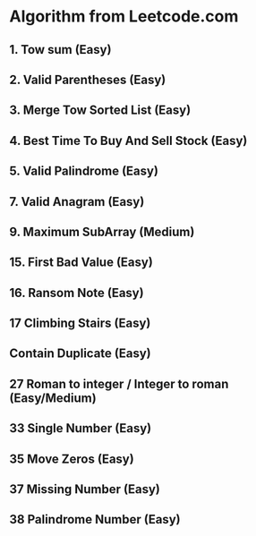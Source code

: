 # Algorithm from Leetcode.com

## 1. Tow sum (Easy)

## 2. Valid Parentheses (Easy)

## 3. Merge Tow Sorted List (Easy)

## 4. Best Time To Buy And Sell Stock (Easy)

## 5. Valid Palindrome (Easy)

## 7. Valid Anagram (Easy)

## 9. Maximum SubArray (Medium)

## 15. First Bad Value (Easy)

## 16. Ransom Note (Easy)

## 17 Climbing Stairs (Easy)

## Contain Duplicate (Easy)

## 27 Roman to integer / Integer to roman (Easy/Medium)

## 33 Single Number (Easy)

## 35 Move Zeros (Easy)

## 37 Missing Number (Easy)

## 38 Palindrome Number (Easy)
